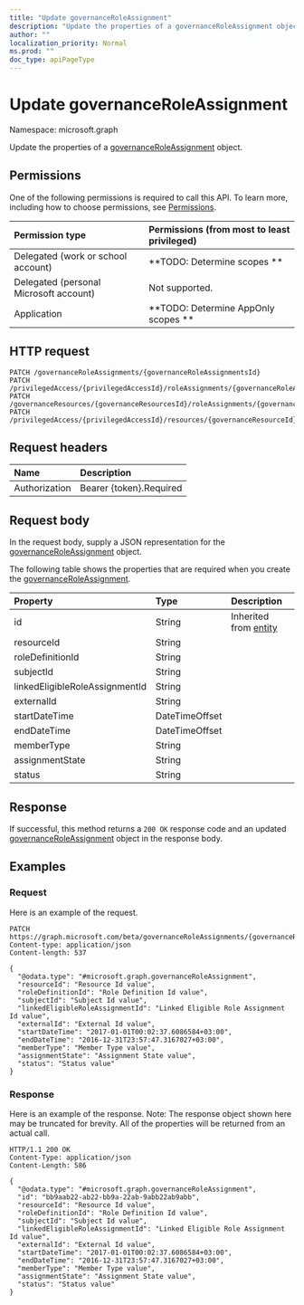 ```yaml
---
title: "Update governanceRoleAssignment"
description: "Update the properties of a governanceRoleAssignment object."
author: ""
localization_priority: Normal
ms.prod: ""
doc_type: apiPageType
---
```


# Update governanceRoleAssignment

Namespace: microsoft.graph

Update the properties of a [governanceRoleAssignment](../resources/governanceroleassignment.md) object.

## Permissions
One of the following permissions is required to call this API. To learn more, including how to choose permissions, see [Permissions](/concepts/permissions-reference.md).

|Permission type|Permissions (from most to least privileged)|
|:---|:---|
|Delegated (work or school account)|**TODO: Determine scopes **|
|Delegated (personal Microsoft account)|Not supported.|
|Application|**TODO: Determine AppOnly scopes **|

## HTTP request
<!-- {
  "blockType": "ignored"
}
-->
``` http
PATCH /governanceRoleAssignments/{governanceRoleAssignmentsId}
PATCH /privilegedAccess/{privilegedAccessId}/roleAssignments/{governanceRoleAssignmentId}
PATCH /governanceResources/{governanceResourcesId}/roleAssignments/{governanceRoleAssignmentId}
PATCH /privilegedAccess/{privilegedAccessId}/resources/{governanceResourceId}/roleAssignments/{governanceRoleAssignmentId}
```

## Request headers
|Name|Description|
|:---|:---|
|Authorization|Bearer {token}.Required|

## Request body
In the request body, supply a JSON representation for the [governanceRoleAssignment](../resources/governanceroleassignment.md) object.

The following table shows the properties that are required when you create the [governanceRoleAssignment](../resources/governanceroleassignment.md).

|Property|Type|Description|
|:---|:---|:---|
|id|String| Inherited from [entity](../resources/entity.md)|
|resourceId|String||
|roleDefinitionId|String||
|subjectId|String||
|linkedEligibleRoleAssignmentId|String||
|externalId|String||
|startDateTime|DateTimeOffset||
|endDateTime|DateTimeOffset||
|memberType|String||
|assignmentState|String||
|status|String||



## Response
If successful, this method returns a `200 OK` response code and an updated [governanceRoleAssignment](../resources/governanceroleassignment.md) object in the response body.

## Examples

### Request
Here is an example of the request.
<!-- {
  "blockType": "request",
  "name": "update_governanceroleassignment"
}
-->
``` http
PATCH https://graph.microsoft.com/beta/governanceRoleAssignments/{governanceRoleAssignmentsId}
Content-type: application/json
Content-length: 537

{
  "@odata.type": "#microsoft.graph.governanceRoleAssignment",
  "resourceId": "Resource Id value",
  "roleDefinitionId": "Role Definition Id value",
  "subjectId": "Subject Id value",
  "linkedEligibleRoleAssignmentId": "Linked Eligible Role Assignment Id value",
  "externalId": "External Id value",
  "startDateTime": "2017-01-01T00:02:37.6086584+03:00",
  "endDateTime": "2016-12-31T23:57:47.3167027+03:00",
  "memberType": "Member Type value",
  "assignmentState": "Assignment State value",
  "status": "Status value"
}
```

### Response
Here is an example of the response. Note: The response object shown here may be truncated for brevity. All of the properties will be returned from an actual call.
<!-- {
  "blockType": "response",
  "truncated": true
}
-->
``` http
HTTP/1.1 200 OK
Content-Type: application/json
Content-Length: 586

{
  "@odata.type": "#microsoft.graph.governanceRoleAssignment",
  "id": "bb9aab22-ab22-bb9a-22ab-9abb22ab9abb",
  "resourceId": "Resource Id value",
  "roleDefinitionId": "Role Definition Id value",
  "subjectId": "Subject Id value",
  "linkedEligibleRoleAssignmentId": "Linked Eligible Role Assignment Id value",
  "externalId": "External Id value",
  "startDateTime": "2017-01-01T00:02:37.6086584+03:00",
  "endDateTime": "2016-12-31T23:57:47.3167027+03:00",
  "memberType": "Member Type value",
  "assignmentState": "Assignment State value",
  "status": "Status value"
}
```

